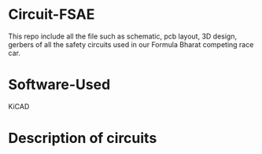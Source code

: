 # Circuit-FSAE

This repo include all the file such as schematic, pcb layout, 3D design, gerbers of all the safety circuits used in our Formula Bharat competing race car.

# Software-Used

KiCAD

# Description of circuits

